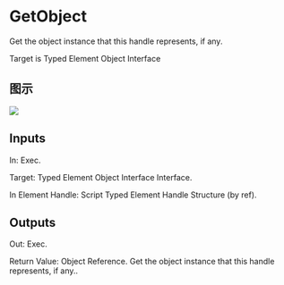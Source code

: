 # GetObject

Get the object instance that this handle represents, if any.

Target is Typed Element Object Interface

## 图示

![]($-20221218-21173728.png)

## Inputs

In: Exec.

Target: Typed Element Object Interface Interface.

In Element Handle: Script Typed Element Handle Structure (by ref).  

## Outputs

Out: Exec.

Return Value: Object Reference. Get the object instance that this handle represents, if any..

